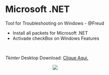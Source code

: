 # Microsoft .NET

Tool for Troubleshooting on Windows - @Freud
<ul>
  <li>Install all packets for Microsoft .NET</li>
  <li>Activade checkBox on Windows Features</li>
</ul>
<br/>
<p><i>Tkinter</i> Desktop Download: <a href="http://www.mediafire.com/file/vv08znockl5lmoc/Microsoft+.NET+Tool+Repair.exe" target="_blank">Clique Aqui.</a></p>
<IMG style="margin-left: 150px" src="https://i.imgur.com/h7BZUc3.png"/>
